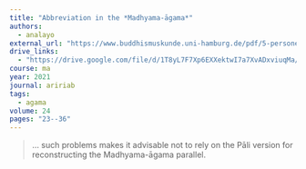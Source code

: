 ```yaml
---
title: "Abbreviation in the *Madhyama-āgama*"
authors:
  - analayo
external_url: "https://www.buddhismuskunde.uni-hamburg.de/pdf/5-personen/analayo/abbreviationma.pdf"
drive_links:
  - "https://drive.google.com/file/d/1T8yL7F7Xp6EXXektwI7a7XvADxviuqMa/view?usp=drivesdk"
course: ma
year: 2021
journal: aririab
tags:
  - agama
volume: 24
pages: "23--36"
---
```


> … such problems makes it advisable not to rely on the Pāli version for reconstructing the Madhyama-āgama parallel.

